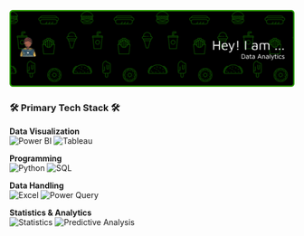 ![Header](github-header-banner.png)

### 🛠 Primary Tech Stack 🛠 ###

**Data Visualization**  
![Power BI](https://img.shields.io/badge/Power%20BI-F2C811?style=for-the-badge&logo=powerbi&logoColor=black)
![Tableau](https://img.shields.io/badge/Tableau-E97627?style=for-the-badge&logo=tableau&logoColor=white)

**Programming**  
![Python](https://img.shields.io/badge/Python-3776AB?style=for-the-badge&logo=python&logoColor=yellow)
![SQL](https://img.shields.io/badge/SQL-003B57?style=for-the-badge&logo=database&logoColor=white)

**Data Handling**  
![Excel](https://img.shields.io/badge/Excel-217346?style=for-the-badge&logo=microsoft-excel&logoColor=white)
![Power Query](https://img.shields.io/badge/Power%20Query-217346?style=for-the-badge&logo=microsoft&logoColor=white)

**Statistics & Analytics**  
![Statistics](https://img.shields.io/badge/Statistics-FF6F61?style=for-the-badge)
![Predictive Analysis](https://img.shields.io/badge/Predictive%20Analysis-8A2BE2?style=for-the-badge)
